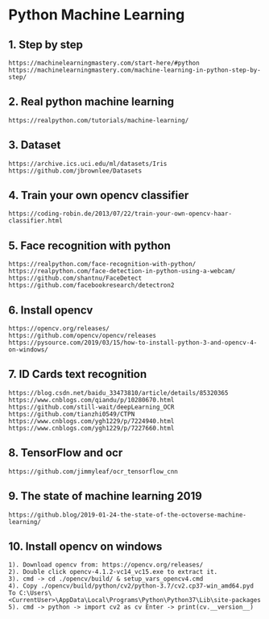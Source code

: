 # Python Machine Learning
## 1. Step by step
    https://machinelearningmastery.com/start-here/#python
    https://machinelearningmastery.com/machine-learning-in-python-step-by-step/
## 2. Real python machine learning
    https://realpython.com/tutorials/machine-learning/
## 3. Dataset
    https://archive.ics.uci.edu/ml/datasets/Iris
    https://github.com/jbrownlee/Datasets
## 4. Train your own opencv classifier
    https://coding-robin.de/2013/07/22/train-your-own-opencv-haar-classifier.html
## 5. Face recognition with python
    https://realpython.com/face-recognition-with-python/
    https://realpython.com/face-detection-in-python-using-a-webcam/
    https://github.com/shantnu/FaceDetect
	https://github.com/facebookresearch/detectron2
## 6. Install opencv
    https://opencv.org/releases/
    https://github.com/opencv/opencv/releases
	https://pysource.com/2019/03/15/how-to-install-python-3-and-opencv-4-on-windows/
## 7. ID Cards text recognition
    https://blog.csdn.net/baidu_33473810/article/details/85320365
    https://www.cnblogs.com/qiandu/p/10280670.html
    https://github.com/still-wait/deepLearning_OCR
    https://github.com/tianzhi0549/CTPN
    https://www.cnblogs.com/ygh1229/p/7224940.html
    https://www.cnblogs.com/ygh1229/p/7227660.html
## 8. TensorFlow and ocr
    https://github.com/jimmyleaf/ocr_tensorflow_cnn
## 9. The state of machine learning 2019
    https://github.blog/2019-01-24-the-state-of-the-octoverse-machine-learning/
## 10. Install opencv on windows
    1). Download opencv from: https://opencv.org/releases/
    2). Double click opencv-4.1.2-vc14_vc15.exe to extract it.
    3). cmd -> cd ./opencv/build/ & setup_vars_opencv4.cmd
    4). Copy ./opencv/build/python/cv2/python-3.7/cv2.cp37-win_amd64.pyd To C:\Users\<CurrentUser>\AppData\Local\Programs\Python\Python37\Lib\site-packages
    5). cmd -> python -> import cv2 as cv Enter -> print(cv.__version__)